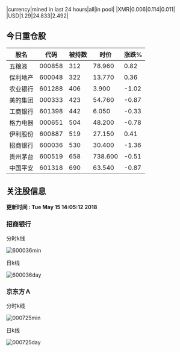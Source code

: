 |currency|mined in last 24 hours|all|in pool|
|XMR|0.006|0.114|0.011|
|USD|1.29|24.833|2.492|

## 今日重仓股 

|股名|代码|被持数|时价|涨跌%|
|---|---|---|---|---|
|五粮液|000858|312|78.960|0.82|
|保利地产|600048|322|13.770|0.36|
|农业银行|601288|406|3.900|-1.02|
|美的集团|000333|423|54.760|-0.87|
|工商银行|601398|442|6.050|-0.33|
|格力电器|000651|504|48.200|-0.78|
|伊利股份|600887|519|27.150|0.41|
|招商银行|600036|530|30.400|-1.36|
|贵州茅台|600519|658|738.600|-0.51|
|中国平安|601318|690|63.540|-0.87|

## 关注股信息
**更新时间 : Tue May 15 14:05:12 2018**
### 招商银行 
分时k线

![600036min](http://image.sinajs.cn/newchart/min/n/sh600036.gif)

日k线

![600036day](http://image.sinajs.cn/newchart/daily/n/sh600036.gif)

### 京东方Ａ 
分时k线

![000725min](http://image.sinajs.cn/newchart/min/n/sz000725.gif)

日k线

![000725day](http://image.sinajs.cn/newchart/daily/n/sz000725.gif)
